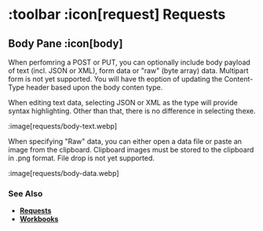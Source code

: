 # :toolbar :icon[request] Requests

## Body Pane :icon[body]

When perfomring a POST or PUT, you can optionally include body payload of text (incl. JSON or XML), form data or "raw" (byte array) data.  Multipart form is not yet supported.
You will have th eoption of updating the Content-Type header based upon the body conten type.

When editing text data, selecting JSON or XML as the type will provide syntax highlighting.  Other than that, there is no difference in selecting thexe.

:image[requests/body-text.webp]

When specifying "Raw" data, you can either open a data file or paste an image from the clipboard.  Clipboard images must be stored to the clipboard in .png format.  File drop is not yet supported.  

:image[requests/body-data.webp]

### See Also

* [**Requests**](help:requests)
* [**Workbooks**](help:workbooks)
